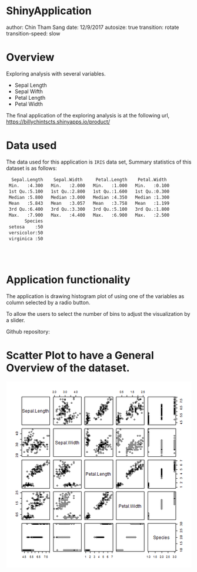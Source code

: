 ShinyApplication
========================================================
author: Chin Tham Sang
date:  12/9/2017
autosize: true
transition: rotate
transition-speed: slow

Overview
========================================================

Exploring analysis with several variables.

- Sepal Length
- Sepal Wifth
- Petal Length
- Petal Width

The final application of the exploring analysis is at the following url, https://billychintscts.shinyapps.io/product/



Data used
========================================================
The data used for this application is `IRIS` data set, Summary statistics of this dataset is as follows:



```
  Sepal.Length    Sepal.Width     Petal.Length    Petal.Width   
 Min.   :4.300   Min.   :2.000   Min.   :1.000   Min.   :0.100  
 1st Qu.:5.100   1st Qu.:2.800   1st Qu.:1.600   1st Qu.:0.300  
 Median :5.800   Median :3.000   Median :4.350   Median :1.300  
 Mean   :5.843   Mean   :3.057   Mean   :3.758   Mean   :1.199  
 3rd Qu.:6.400   3rd Qu.:3.300   3rd Qu.:5.100   3rd Qu.:1.800  
 Max.   :7.900   Max.   :4.400   Max.   :6.900   Max.   :2.500  
       Species  
 setosa    :50  
 versicolor:50  
 virginica :50  
                
                
                
```

Application functionality
========================================================
The application is drawing histogram plot of using one of the variables as column selected by a radio button.

To allow the users to select the number of bins to adjust the visualization by a slider.

Github repository:


Scatter Plot to have a General Overview of the dataset.
========================================================

![plot of chunk unnamed-chunk-2](product1-figure/unnamed-chunk-2-1.png)
